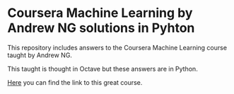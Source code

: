 # Coursera Machine Learning by Andrew NG solutions in Pyhton
This repository includes answers to the Coursera Machine Learning course taught by Andrew NG.

This taught is thought in Octave but these answers are in Python.

[Here](https://www.coursera.org/learn/machine-learning) you can find the link to this great course.
